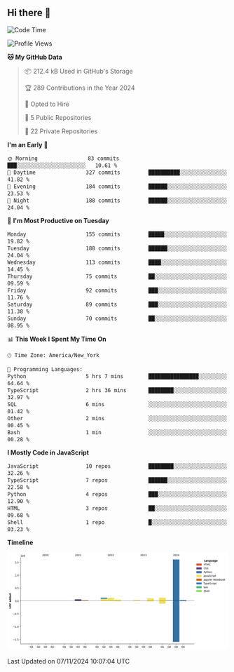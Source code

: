 ## Hi there 👋

<!--START_SECTION:waka-->
![Code Time](http://img.shields.io/badge/Code%20Time-97%20hrs%2019%20mins-blue)

![Profile Views](http://img.shields.io/badge/Profile%20Views-54-blue)

**🐱 My GitHub Data** 

> 📦 212.4 kB Used in GitHub's Storage 
 > 
> 🏆 289 Contributions in the Year 2024
 > 
> 💼 Opted to Hire
 > 
> 📜 5 Public Repositories 
 > 
> 🔑 22 Private Repositories 
 > 
**I'm an Early 🐤** 

```text
🌞 Morning                83 commits          ███░░░░░░░░░░░░░░░░░░░░░░   10.61 % 
🌆 Daytime                327 commits         ██████████░░░░░░░░░░░░░░░   41.82 % 
🌃 Evening                184 commits         ██████░░░░░░░░░░░░░░░░░░░   23.53 % 
🌙 Night                  188 commits         ██████░░░░░░░░░░░░░░░░░░░   24.04 % 
```
📅 **I'm Most Productive on Tuesday** 

```text
Monday                   155 commits         █████░░░░░░░░░░░░░░░░░░░░   19.82 % 
Tuesday                  188 commits         ██████░░░░░░░░░░░░░░░░░░░   24.04 % 
Wednesday                113 commits         ████░░░░░░░░░░░░░░░░░░░░░   14.45 % 
Thursday                 75 commits          ██░░░░░░░░░░░░░░░░░░░░░░░   09.59 % 
Friday                   92 commits          ███░░░░░░░░░░░░░░░░░░░░░░   11.76 % 
Saturday                 89 commits          ███░░░░░░░░░░░░░░░░░░░░░░   11.38 % 
Sunday                   70 commits          ██░░░░░░░░░░░░░░░░░░░░░░░   08.95 % 
```


📊 **This Week I Spent My Time On** 

```text
🕑︎ Time Zone: America/New_York

💬 Programming Languages: 
Python                   5 hrs 7 mins        ████████████████░░░░░░░░░   64.64 % 
TypeScript               2 hrs 36 mins       ████████░░░░░░░░░░░░░░░░░   32.97 % 
SQL                      6 mins              ░░░░░░░░░░░░░░░░░░░░░░░░░   01.42 % 
Other                    2 mins              ░░░░░░░░░░░░░░░░░░░░░░░░░   00.45 % 
Bash                     1 min               ░░░░░░░░░░░░░░░░░░░░░░░░░   00.28 % 
```

**I Mostly Code in JavaScript** 

```text
JavaScript               10 repos            ████████░░░░░░░░░░░░░░░░░   32.26 % 
TypeScript               7 repos             ██████░░░░░░░░░░░░░░░░░░░   22.58 % 
Python                   4 repos             ███░░░░░░░░░░░░░░░░░░░░░░   12.90 % 
HTML                     3 repos             ██░░░░░░░░░░░░░░░░░░░░░░░   09.68 % 
Shell                    1 repo              █░░░░░░░░░░░░░░░░░░░░░░░░   03.23 % 
```



**Timeline**

![Lines of Code chart](https://raw.githubusercontent.com/dikshithvishnu/dikshithvishnu/main/assets/bar_graph.png)


 Last Updated on 07/11/2024 10:07:04 UTC
<!--END_SECTION:waka-->

